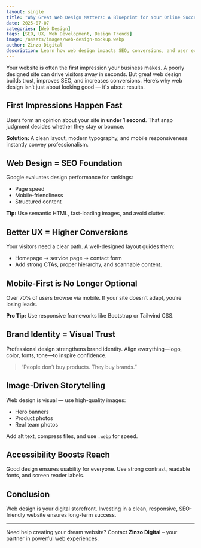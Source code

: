 ```yaml
---
layout: single
title: "Why Great Web Design Matters: A Blueprint for Your Online Success"
date: 2025-07-07
categories: [Web Design]
tags: [SEO, UX, Web Development, Design Trends]
image: /assets/images/web-design-mockup.webp
author: Zinzo Digital
description: Learn how web design impacts SEO, conversions, and user experience.
---
```


Your website is often the first impression your business makes. A poorly designed site can drive visitors away in seconds. But great web design builds trust, improves SEO, and increases conversions. Here’s why web design isn’t just about looking good — it's about results.

## First Impressions Happen Fast

Users form an opinion about your site in **under 1 second**. That snap judgment decides whether they stay or bounce.

**Solution:** A clean layout, modern typography, and mobile responsiveness instantly convey professionalism.

## Web Design = SEO Foundation

Google evaluates design performance for rankings:

- Page speed  
- Mobile-friendliness  
- Structured content  

**Tip:** Use semantic HTML, fast-loading images, and avoid clutter.

## Better UX = Higher Conversions

Your visitors need a clear path. A well-designed layout guides them:

- Homepage → service page → contact form  
- Add strong CTAs, proper hierarchy, and scannable content.

## Mobile-First is No Longer Optional

Over 70% of users browse via mobile. If your site doesn’t adapt, you’re losing leads.

**Pro Tip:** Use responsive frameworks like Bootstrap or Tailwind CSS.

## Brand Identity = Visual Trust

Professional design strengthens brand identity. Align everything—logo, color, fonts, tone—to inspire confidence.

> “People don’t buy products. They buy brands.”

## Image-Driven Storytelling

Web design is visual — use high-quality images:

- Hero banners  
- Product photos  
- Real team photos

Add alt text, compress files, and use `.webp` for speed.

## Accessibility Boosts Reach

Good design ensures usability for everyone. Use strong contrast, readable fonts, and screen reader labels.

## Conclusion

Web design is your digital storefront. Investing in a clean, responsive, SEO-friendly website ensures long-term success.

---

Need help creating your dream website? Contact **Zinzo Digital** – your partner in powerful web experiences.

